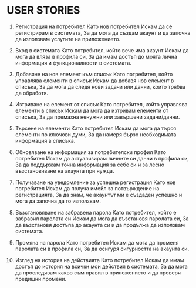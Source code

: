 # USER STORIES

1. Регистрация на потребител
Като нов потребител
Искам да се регистрирам в системата,
За да мога да създам акаунт и да започна да използвам услугите на приложението.

2. Вход в системата
Като потребител, който вече има акаунт
Искам да мога да вляза в профила си,
За да имам достъп до моята лична информация и функционалности в системата.

3. Добавяне на нов елемент към списък
Като потребител, който управлява елементи в списък
Искам да добавя нов елемент в списъка,
За да мога да следя нови задачи или данни, които трябва да обработя.

4. Изтриване на елемент от списък
Като потребител, който управлява елементи в списък
Искам да мога да изтривам елементи от списъка,
За да премахна ненужни или завършени задачи/данни.

5. Търсене на елементи
Като потребител
Искам да мога да търся елементи по ключови думи,
За да намеря бързо необходимата информация в списъка.

6. Обновяване на информация за потребителски профил
Като потребител
Искам да актуализирам личните си данни в профила си,
За да поддържам точна информация за себе си и за лесно възстановяване на акаунта при нужда.

7. Получаване на уведомление за успешна регистрация
Като нов потребител
Искам да получа имейл за потвърждение на регистрацията,
За да знам, че акаунтът ми е създаден успешно и мога да започна да го използвам.

8. Възстановяване на забравена парола
Като потребител, който е забравил паролата си
Искам да мога да възстановя паролата си,
За да възстановя достъпа до акаунта си и да продължа да използвам системата.

9. Промяна на парола
Като потребител
Искам да мога да променя паролата си в профила си,
За да осигуря сигурността на акаунта си.

10. Изглед на история на действията
Като потребител
Искам да имам достъп до история на всички мои действия в системата,
За да мога да проследявам какво съм правил в приложението и да проверя предишни промени.

